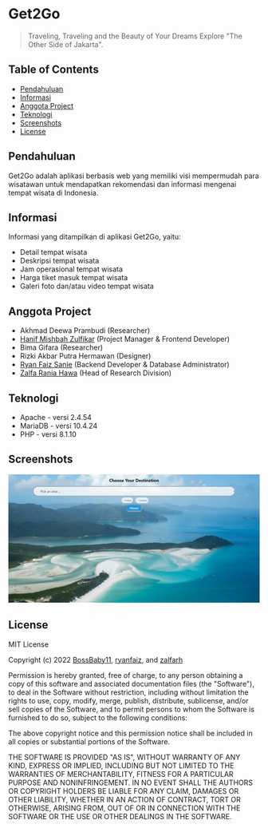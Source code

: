 # Get2Go
> Traveling, Traveling and the Beauty of Your Dreams Explore "The Other Side of Jakarta".

## Table of Contents
* [Pendahuluan](#pendahuluan)
* [Informasi](#informasi)
* [Anggota Project](#anggota-project)
* [Teknologi](#teknologi)
* [Screenshots](#screenshots)
* [License](#license)

## Pendahuluan
Get2Go adalah aplikasi berbasis web yang memiliki visi mempermudah para wisatawan untuk mendapatkan rekomendasi dan informasi mengenai tempat wisata di Indonesia.

## Informasi
Informasi yang ditampilkan di aplikasi Get2Go, yaitu:
- Detail tempat wisata
- Deskripsi tempat wisata
- Jam operasional tempat wisata
- Harga tiket masuk tempat wisata
- Galeri foto dan/atau video tempat wisata

## Anggota Project
- Akhmad Deewa Prambudi (Researcher)
- [Hanif Mishbah Zulfikar](https://github.com/BossBaby11) (Project Manager & Frontend Developer)
- Bima Gifara (Researcher)
- Rizki Akbar Putra Hermawan (Designer)
- [Ryan Faiz Sanie](https://github.com/ryanfaiz) (Backend Developer & Database Administrator)
- [Zalfa Rania Hawa](https://github.com/zalfarh) (Head of Research Division)

## Teknologi
- Apache - versi 2.4.54
- MariaDB - versi 10.4.24
- PHP - versi 8.1.10

## Screenshots
![Home Page](./img/ss/home.webp)

## License
MIT License

Copyright (c) 2022 [BossBaby11](https://github.com/BossBaby11), [ryanfaiz](https://github.com/ryanfaiz), and [zalfarh](https://github.com/zalfarh)

Permission is hereby granted, free of charge, to any person obtaining a copy of this software and associated documentation files (the "Software"), to deal in the Software without restriction, including without limitation the rights to use, copy, modify, merge, publish, distribute, sublicense, and/or sell copies of the Software, and to permit persons to whom the Software is furnished to do so, subject to the following conditions:

The above copyright notice and this permission notice shall be included in all copies or substantial portions of the Software.

THE SOFTWARE IS PROVIDED "AS IS", WITHOUT WARRANTY OF ANY KIND, EXPRESS OR IMPLIED, INCLUDING BUT NOT LIMITED TO THE WARRANTIES OF MERCHANTABILITY, FITNESS FOR A PARTICULAR PURPOSE AND NONINFRINGEMENT. IN NO EVENT SHALL THE AUTHORS OR COPYRIGHT HOLDERS BE LIABLE FOR ANY CLAIM, DAMAGES OR OTHER LIABILITY, WHETHER IN AN ACTION OF CONTRACT, TORT OR OTHERWISE, ARISING FROM, OUT OF OR IN CONNECTION WITH THE SOFTWARE OR THE USE OR OTHER DEALINGS IN THE SOFTWARE.

